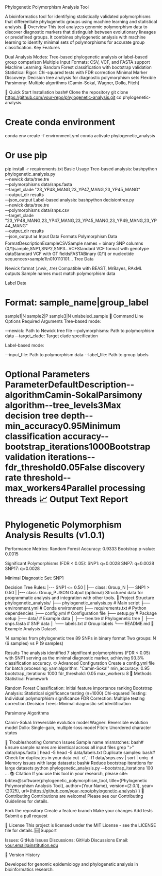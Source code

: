 Phylogenetic Polymorphism Analysis Tool

A bioinformatics tool for identifying statistically validated polymorphisms that differentiate phylogenetic groups using machine learning and statistical analysis.
🧬 Overview
This tool analyzes genomic polymorphism data to discover diagnostic markers that distinguish between evolutionary lineages or predefined groups. It combines phylogenetic analysis with machine learning to identify minimal sets of polymorphisms for accurate group classification.
Key Features

Dual Analysis Modes: Tree-based phylogenetic analysis or label-based group comparison
Multiple Input Formats: CSV, VCF, and FASTA support
Machine Learning: Random Forest classification with bootstrap validation
Statistical Rigor: Chi-squared tests with FDR correction
Minimal Marker Discovery: Decision tree analysis for diagnostic polymorphism sets
Flexible Parsimony: Multiple algorithms (Camin-Sokal, Wagner, Dollo, Fitch)

🚀 Quick Start
Installation
bash# Clone the repository
git clone https://github.com/your-repo/phylogenetic-analysis.git
cd phylogenetic-analysis

# Create conda environment
conda env create -f environment.yml
conda activate phylogenetic_analysis

# Or use pip
pip install -r requirements.txt
Basic Usage
Tree-based analysis:
bashpython phylogenetic_analysis.py \
  --newick data/tree.tre \
  --polymorphisms data/snps.fasta \
  --target_clade "23_YP48_MANG,23_YP47_MANG,23_YP45_MANG" \
  --output_dir results \
  --json_output
Label-based analysis:
bashpython decisiontree.py \
  --newick data/tree.tre \
  --polymorphisms data/snps.csv \
  --target_clade "23_YP48_MANG,23_YP47_MANG,23_YP45_MANG,23_YP49_MANG,23_YP44_MANG" \
  --output_dir results \
  --json_output
📊 Input Data Formats
Polymorphism Data
FormatDescriptionExampleCSVSample names + binary SNP columns (0/1)sample,SNP1,SNP2,SNP3...VCFStandard VCF format with genotype dataStandard VCF with GT fieldsFASTABinary (0/1) or nucleotide sequences>sample1\n010110101...
Tree Data

Newick format (.nwk, .tre)
Compatible with BEAST, MrBayes, RAxML outputs
Sample names must match polymorphism data

Label Data
# Format: sample_name|group_label
sample1|N
sample2|P
sample3|N
unlabeled_sample
🔧 Command Line Options
Required Arguments
Tree-based mode:

--newick: Path to Newick tree file
--polymorphisms: Path to polymorphism data
--target_clade: Target clade specification

Label-based mode:

--input_file: Path to polymorphism data
--label_file: Path to group labels

Optional Parameters
ParameterDefaultDescription--algorithmCamin-SokalParsimony algorithm--tree_levels3Max decision tree depth--min_accuracy0.95Minimum classification accuracy--bootstrap_iterations1000Bootstrap validation iterations--fdr_threshold0.05False discovery rate threshold--max_workers4Parallel processing threads
📈 Output
Text Report
================================================================================
Phylogenetic Polymorphism Analysis Results (v1.0.1)
================================================================================

Performance Metrics:
Random Forest Accuracy: 0.9333
Bootstrap p-value: 0.0015

Significant Polymorphisms (FDR < 0.05):
SNP1: q=0.0028
SNP7: q=0.0028
SNP17: q=0.0028

Minimal Diagnostic Set:
SNP1

Decision Tree Rules:
|--- SNP1 <= 0.50
|   |--- class: Group_N
|--- SNP1 >  0.50
|   |--- class: Group_P
JSON Output (optional)
Structured data for programmatic analysis and integration with other tools.
📁 Project Structure
phylogenetic_analysis/
├── phylogenetic_analysis.py    # Main script
├── environment.yml             # Conda environment
├── requirements.txt           # Python dependencies
├── config.yml                # Configuration file
├── setup.py                  # Package setup
├── data/                     # Example data
│   ├── tree.tre             # Phylogenetic tree
│   ├── snps.fasta          # SNP data
│   └── labels.txt          # Group labels
└── README.md
🧪 Example Analysis
Dataset

14 samples from phylogenetic tree
89 SNPs in binary format
Two groups: N (6 samples) vs P (9 samples)

Results
The analysis identified 7 significant polymorphisms (FDR < 0.05) with SNP1 serving as the minimal diagnostic marker, achieving 93.3% classification accuracy.
⚙️ Advanced Configuration
Create a config.yml file for batch processing:
yamlalgorithm: "Camin-Sokal"
min_accuracy: 0.95
bootstrap_iterations: 1000
fdr_threshold: 0.05
max_workers: 8
🔬 Methods
Statistical Framework

Random Forest Classification: Initial feature importance ranking
Bootstrap Analysis: Statistical significance testing (n=1000)
Chi-squared Testing: Individual polymorphism significance
FDR Correction: Multiple testing correction
Decision Trees: Minimal diagnostic set identification

Parsimony Algorithms

Camin-Sokal: Irreversible evolution model
Wagner: Reversible evolution model
Dollo: Single-gain, multiple-loss model
Fitch: Unordered character states

🐛 Troubleshooting
Common Issues
Sample name mismatches:
bash# Ensure sample names are identical across all input files
grep ">" data/snps.fasta | head -5
head -5 data/labels.txt
Duplicate samples:
bash# Check for duplicates in your data
cut -d',' -f1 data/snps.csv | sort | uniq -d
Memory issues with large datasets:
bash# Reduce bootstrap iterations for large datasets
python phylogenetic_analysis.py --bootstrap_iterations 100 ...
📚 Citation
If you use this tool in your research, please cite:
bibtex@software{phylogenetic_polymorphism_tool,
  title={Phylogenetic Polymorphism Analysis Tool},
  author={Your Name},
  version={2.0.1},
  year={2025},
  url={https://github.com/your-repo/phylogenetic-analysis}
}
🤝 Contributing
Contributions are welcome! Please see our Contributing Guidelines for details.

Fork the repository
Create a feature branch
Make your changes
Add tests
Submit a pull request

📄 License
This project is licensed under the MIT License - see the LICENSE file for details.
🆘 Support

Issues: GitHub Issues
Discussions: GitHub Discussions
Email: your.email@institution.edu

🔄 Version History


Developed for genomic epidemiology and phylogenetic analysis in bioinformatics research.